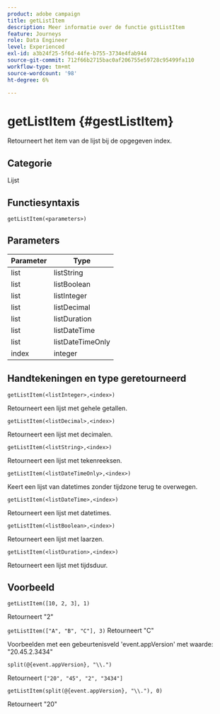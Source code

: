 ```yaml
---
product: adobe campaign
title: getListItem
description: Meer informatie over de functie gstListItem
feature: Journeys
role: Data Engineer
level: Experienced
exl-id: a3b24f25-5f6d-44fe-b755-3734e4fab944
source-git-commit: 712f66b2715bac0af206755e59728c95499fa110
workflow-type: tm+mt
source-wordcount: '98'
ht-degree: 6%

---
```


# getListItem {#gestListItem}

Retourneert het item van de lijst bij de opgegeven index.

## Categorie

Lijst

## Functiesyntaxis

`getListItem(<parameters>)`

## Parameters

| Parameter | Type |
|-----------|------------------|
| list | listString |
| list | listBoolean |
| list | listInteger |
| list | listDecimal |
| list | listDuration |
| list | listDateTime |
| list | listDateTimeOnly |
| index | integer |

## Handtekeningen en type geretourneerd

`getListItem(<listInteger>,<index>)`

Retourneert een lijst met gehele getallen.

`getListItem(<listDecimal>,<index>)`

Retourneert een lijst met decimalen.

`getListItem(<listString>,<index>)`

Retourneert een lijst met tekenreeksen.

`getListItem(<listDateTimeOnly>,<index>)`

Keert een lijst van datetimes zonder tijdzone terug te overwegen.

`getListItem(<listDateTime>,<index>)`

Retourneert een lijst met datetimes.

`getListItem(<listBoolean>,<index>)`

Retourneert een lijst met laarzen.

`getListItem(<listDuration>,<index>)`

Retourneert een lijst met tijdsduur.

## Voorbeeld

`getListItem([10, 2, 3], 1)`

Retourneert &quot;2&quot;

`getListItem(["A", "B", "C"], 3)`
Retourneert &quot;C&quot;

Voorbeelden met een gebeurtenisveld &#39;event.appVersion&#39; met waarde: &quot;20.45.2.3434&quot;

`split(@{event.appVersion}, "\\.")`

Retourneert `["20", "45", "2", "3434"]`

`getListItem(split(@{event.appVersion}, "\\."), 0)`

Retourneert &quot;20&quot;
